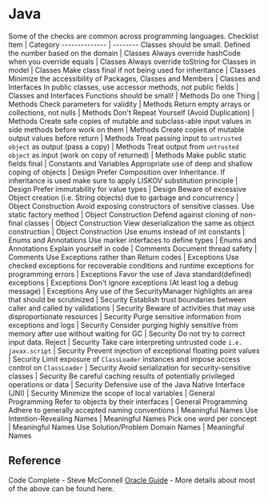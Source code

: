 # Java

Some of the checks are common across programming languages.
Checklist Item | Category
-------------- | --------
Classes should be small. Defined the number based on the domain | Classes
Always override hashCode when you override equals | Classes
Always override toString for Classes in model | Classes
Make class final if not being used for inheritance | Classes
Minimize the accessibility of Packages, Classes and Members | Classes and Interfaces
In public classes, use accessor methods, not public fields | Classes and Interfaces
Functions should be small! | Methods
Do one Thing | Methods
Check parameters for validity | Methods
Return empty arrays or collections, not nulls | Methods
Don't Repeat Yourself (Avoid Duplication) | Methods
Create safe copies of mutable and subclass-able input values in side methods before work on them | Methods
Create copies of mutable output values before return | Methods
Treat passing input to `untrusted object` as output (pass a copy) | Methods
Treat output from `untrusted object` as input (work on copy of returned) | Methods
Make public static fields final | Constants and Variables
Appropriate use of deep and shallow coping of objects | Design
Prefer Composition over Inheritance. If inheritance is used make sure to apply LISKOV substitution principle | Design
Prefer immutability for value types | Design
Beware of excessive Object creation (i.e. String objects) due to garbage and concurrency | Object Construction
Avoid exposing constructors of sensitive classes. Use static factory method | Object Construction
Defend against cloning of non-final classes | Object Construction
View deserialization the same as object construction | Object Construction
Use enums instead of int constants | Enums and Annotations
Use marker interfaces to define types | Enums and Annotations
Explain yourself in code | Comments
Document thread safety | Comments
Use Exceptions rather than Return codes | Exceptions
Use checked exceptions for recoverable conditions and runtime exceptions for programming errors | Exceptions
Favor the use of Java standard(defined) exceptions | Exceptions
Don't ignore exceptions (At least log a debug message) | Exceptions
Any use of the SecurityManager highlights an area that should be scrutinized | Security
Establish trust boundaries between caller and called by validations | Security
Beware of activities that may use disproportionate resources | Security
Purge sensitive information from exceptions and logs | Security
Consider purging highly sensitive from memory after use without waiting for GC | Security
Do not try to correct input data. Reject | Security
Take care interpreting untrusted code `i.e. javax.script` | Security
Prevent injection of exceptional floating point values | Security
Limit exposure of `ClassLoader` instances and impose access control on `ClassLoader` | Security
Avoid serialization for security-sensitive classes | Security
Be careful caching results of potentially privileged operations or data | Security
Defensive use of the Java Native Interface (JNI) | Security
Minimize the scope of local variables | General Programming
Refer to objects by their interfaces | General Programming
Adhere to generally accepted naming conventions | Meaningful Names
Use Intention-Revealing Names | Meaningful Names
Pick one word per concept | Meaningful Names
Use Solution/Problem Domain Names | Meaningful Names

## Reference

Code Complete - Steve McConnell
[Oracle Guide](https://www.oracle.com/technetwork/java/seccodeguide-139067.html) - More details about most of the above can be found here.

